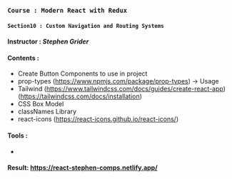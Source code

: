 ### `Course : Modern React with Redux`

#### `Section10 : Custom Navigation and Routing Systems`

#### Instructor : **_Stephen Grider_**

#### Contents :

- Create Button Components to use in project
- prop-types (https://www.npmjs.com/package/prop-types) -> Usage
- Tailwind (https://www.tailwindcss.com/docs/guides/create-react-app)
  (https://tailwindcss.com/docs/installation)
- CSS Box Model
- classNames Library
- react-icons (https://react-icons.github.io/react-icons/)

#### Tools :

-

#### Result: https://react-stephen-comps.netlify.app/

